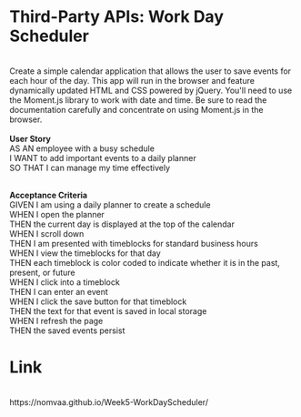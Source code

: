 <h1>Third-Party APIs: Work Day Scheduler</h1><BR>
Create a simple calendar application that allows the user to save events for each hour of the day. This app will run in the browser and feature dynamically updated HTML and CSS powered by jQuery.
You'll need to use the Moment.js library to work with date and time. Be sure to read the documentation carefully and concentrate on using Moment.js in the browser.
<BR>
  <BR><B>User Story</b><BR>
AS AN employee with a busy schedule<BR>
I WANT to add important events to a daily planner<BR>
SO THAT I can manage my time effectively<BR>

<BR><B>Acceptance Criteria</b><BR>
GIVEN I am using a daily planner to create a schedule<BR>
WHEN I open the planner<BR>
THEN the current day is displayed at the top of the calendar<BR>
WHEN I scroll down<BR>
THEN I am presented with timeblocks for standard business hours<BR>
WHEN I view the timeblocks for that day<BR>
THEN each timeblock is color coded to indicate whether it is in the past, present, or future<BR>
WHEN I click into a timeblock<BR>
THEN I can enter an event<BR>
WHEN I click the save button for that timeblock<BR>
THEN the text for that event is saved in local storage<BR>
WHEN I refresh the page<BR>
THEN the saved events persist
  
<h1>Link</h1><BR>
https://nomvaa.github.io/Week5-WorkDayScheduler/
